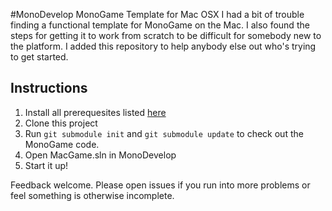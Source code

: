 #MonoDevelop MonoGame Template for Mac OSX
I had a bit of trouble finding a functional template for MonoGame on the Mac. I also found the steps for getting it to work from scratch to be difficult for somebody new to the platform. I added this repository to help anybody else out who's trying to get started.

## Instructions

1. Install all prerequesites listed [here](https://github.com/mono/MonoGame/wiki/Tutorials%3AInstalling-Prerequisites-on-MacOS-for-MonoMac-project)
2. Clone this project
3. Run `git submodule init` and `git submodule update` to check out the MonoGame code.
4. Open MacGame.sln in MonoDevelop
5. Start it up!

Feedback welcome. Please open issues if you run into more problems or feel something is otherwise incomplete.
